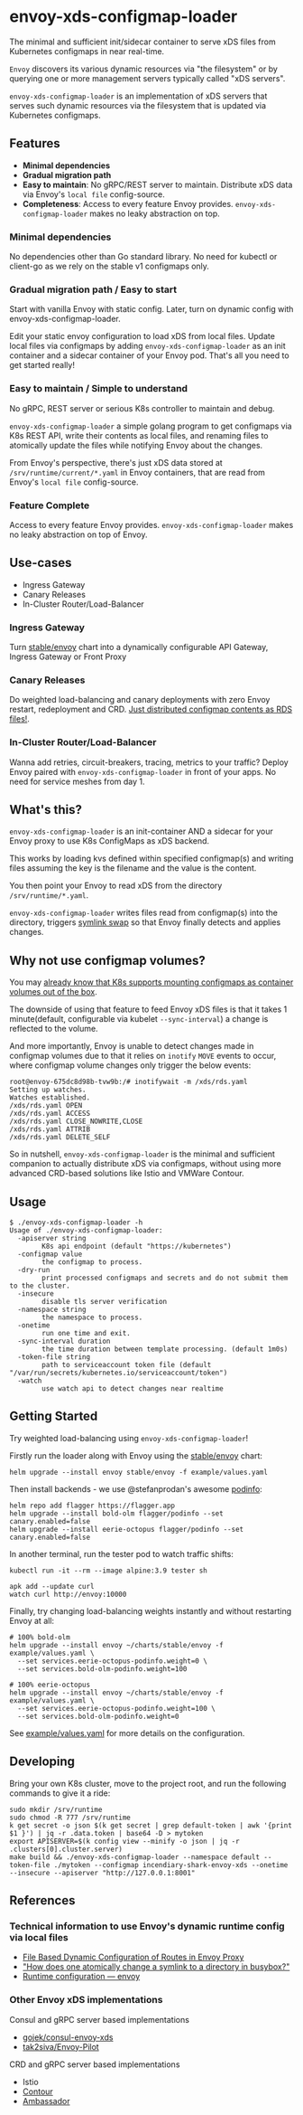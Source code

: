 # envoy-xds-configmap-loader

The minimal and sufficient init/sidecar container to serve xDS files from Kubernetes configmaps in near real-time.

`Envoy` discovers its various dynamic resources via "the filesystem" or by querying one or more management servers typically called "xDS servers".

`envoy-xds-configmap-loader` is an implementation of xDS servers that serves such dynamic resources via the filesystem that is updated via Kubernetes configmaps.

## Features

- **Minimal dependencies**
- **Gradual migration path**
- **Easy to maintain**: No gRPC/REST server to maintain. Distribute xDS data via Envoy's `local file` config-source.
- **Completeness**: Access to every feature Envoy provides. `envoy-xds-configmap-loader` makes no leaky abstraction on top.

### Minimal dependencies

No dependencies other than Go standard library. No need for kubectl or client-go as we rely on the stable v1 configmaps only.

### Gradual migration path / Easy to start

Start with vanilla Envoy with static config. Later, turn on dynamic config with envoy-xds-configmap-loader.

Edit your static envoy configuration to load xDS from local files.
Update local files via configmaps by adding `envoy-xds-configmap-loader` as an init container and a sidecar container of your Envoy pod.
That's all you need to get started really!

### Easy to maintain / Simple to understand

No gRPC, REST server or serious K8s controller to maintain and debug.

`envoy-xds-configmap-loader` a simple golang program to get configmaps via K8s REST API, write their contents as local files, and renaming files to atomically update the files while notifying Envoy about the changes.

From Envoy's perspective, there's just xDS data stored at `/srv/runtime/current/*.yaml` in Envoy containers, that are read from Envoy's `local file` config-source.

### Feature Complete

Access to every feature Envoy provides. `envoy-xds-configmap-loader` makes no leaky abstraction on top of Envoy.

## Use-cases

- Ingress Gateway
- Canary Releases
- In-Cluster Router/Load-Balancer

### Ingress Gateway

Turn [stable/envoy](https://github.com/helm/charts/tree/master/stable/envoy) chart into a dynamically configurable API Gateway, Ingress Gateway or Front Proxy

### Canary Releases

Do weighted load-balancing and canary deployments with zero Envoy restart, redeployment and CRD. [Just distributed configmap contents as RDS files!](https://www.envoyproxy.io/learn/incremental-deploys#weighted-load-balancing).

### In-Cluster Router/Load-Balancer

Wanna add retries, circuit-breakers, tracing, metrics to your traffic? Deploy Envoy paired with `envoy-xds-configmap-loader` in front of your apps. No need for service meshes from day 1.

## What's this?

`envoy-xds-configmap-loader` is an init-container AND a sidecar for your Envoy proxy to use K8s ConfigMaps as xDS backend.

This works by loading kvs defined within specified configmap(s) and writing files assuming the key is the filename and the value is the content.

You then point your Envoy to read xDS from the directory `/srv/runtime/*.yaml`.

`envoy-xds-configmap-loader` writes files read from configmap(s) into the directory, triggers [symlink swap](https://www.envoyproxy.io/docs/envoy/latest/configuration/operations/runtime#updating-runtime-values-via-symbolic-link-swap)
 so that Envoy finally detects and applies changes. 
 
 ## Why not use configmap volumes?
 
You may [already know that K8s supports mounting configmaps as container volumes out of the box](https://kubernetes.io/docs/tasks/configure-pod-container/configure-pod-configmap/#add-configmap-data-to-a-volume).

The downside of using that feature to feed Envoy xDS files is that it takes 1 minute(default, configurable via kubelet `--sync-interval`) a change is reflected to the volume.

And more importantly, Envoy is unable to detect changes made in configmap volumes due to that it relies on `inotify` `MOVE` events to occur, where configmap volume changes only trigger the below events:

```
root@envoy-675dc8d98b-tvw9b:/# inotifywait -m /xds/rds.yaml
Setting up watches.
Watches established.
/xds/rds.yaml OPEN
/xds/rds.yaml ACCESS
/xds/rds.yaml CLOSE_NOWRITE,CLOSE
/xds/rds.yaml ATTRIB
/xds/rds.yaml DELETE_SELF
```

So in nutshell, `envoy-xds-configmap-loader` is the minimal and sufficient companion to actually distribute xDS via configmaps, without using more advanced CRD-based solutions like Istio and VMWare Contour.

## Usage

```console
$ ./envoy-xds-configmap-loader -h
Usage of ./envoy-xds-configmap-loader:
  -apiserver string
    	K8s api endpoint (default "https://kubernetes")
  -configmap value
    	the configmap to process.
  -dry-run
    	print processed configmaps and secrets and do not submit them to the cluster.
  -insecure
    	disable tls server verification
  -namespace string
    	the namespace to process.
  -onetime
    	run one time and exit.
  -sync-interval duration
    	the time duration between template processing. (default 1m0s)
  -token-file string
    	path to serviceaccount token file (default "/var/run/secrets/kubernetes.io/serviceaccount/token")
  -watch
    	use watch api to detect changes near realtime
```

## Getting Started

Try weighted load-balancing using `envoy-xds-configmap-loader`!

Firstly run the loader along with Envoy using the [stable/envoy]() chart:

```
helm upgrade --install envoy stable/envoy -f example/values.yaml
```

Then install backends - we use @stefanprodan's awesome [podinfo](https://github.com/stefanprodan/podinfo):

```
helm repo add flagger https://flagger.app
helm upgrade --install bold-olm flagger/podinfo --set canary.enabled=false
helm upgrade --install eerie-octopus flagger/podinfo --set canary.enabled=false
```

In another terminal, run the tester pod to watch traffic shifts:

```
kubectl run -it --rm --image alpine:3.9 tester sh

apk add --update curl
watch curl http://envoy:10000
```

Finally, try changing load-balancing weights instantly and without restarting Envoy at all:

```
# 100% bold-olm
helm upgrade --install envoy ~/charts/stable/envoy -f example/values.yaml \
  --set services.eerie-octopus-podinfo.weight=0 \
  --set services.bold-olm-podinfo.weight=100

# 100% eerie-octopus
helm upgrade --install envoy ~/charts/stable/envoy -f example/values.yaml \
  --set services.eerie-octopus-podinfo.weight=100 \
  --set services.bold-olm-podinfo.weight=0
```

See [example/values.yaml](example/values.yaml) for more details on the configuration.

## Developing

Bring your own K8s cluster, move to the project root, and run the following commands to give it a ride:

```
sudo mkdir /srv/runtime
sudo chmod -R 777 /srv/runtime
k get secret -o json $(k get secret | grep default-token | awk '{print $1 }') | jq -r .data.token | base64 -D > mytoken
export APISERVER=$(k config view --minify -o json | jq -r .clusters[0].cluster.server)
make build && ./envoy-xds-configmap-loader --namespace default --token-file ./mytoken --configmap incendiary-shark-envoy-xds --onetime --insecure --apiserver "http://127.0.0.1:8001"
```

## References

### Technical information to use Envoy's dynamic runtime config via local files

- [File Based Dynamic Configuration of Routes in Envoy Proxy](https://medium.com/grensesnittet/file-based-dynamic-configuration-of-routes-in-envoy-proxy-6234dae968d2)
- ["How does one atomically change a symlink to a directory in busybox?"](https://unix.stackexchange.com/questions/5093/how-does-one-atomically-change-a-symlink-to-a-directory-in-busybox)
- [Runtime configuration — envoy](https://www.envoyproxy.io/docs/envoy/latest/intro/arch_overview/operations/runtime.html)

### Other Envoy xDS implementations

Consul and gRPC server based implementations

- [gojek/consul-envoy-xds](https://github.com/gojek/consul-envoy-xds)
- [tak2siva/Envoy-Pilot](https://github.com/tak2siva/Envoy-Pilot])

CRD and gRPC server based implementations

- Istio
- [Contour](https://github.com/projectcontour/contour)
- [Ambassador](https://github.com/datawire/ambassador)
